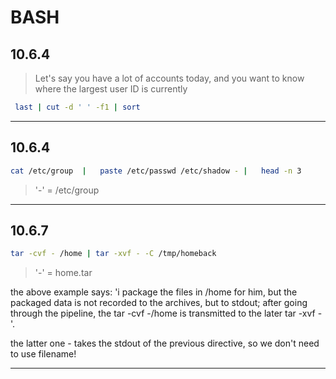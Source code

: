 # BASH

## 10.6.4

>Let's say you have a lot of accounts today, and you want to know where the largest user ID is currently
```bash
 last | cut -d ' ' -f1 | sort
```
-------
## 10.6.4

```bash
cat /etc/group	|	paste /etc/passwd /etc/shadow -	|	head -n 3
```
> '-' = /etc/group 
-------
## 10.6.7

```bash
tar -cvf - /home | tar -xvf - -C /tmp/homeback
```
> '-' = home.tar 

the above example says: 'i package the files in /home for him, but the packaged data is not recorded to the archives, but to stdout; after going through the pipeline, the tar -cvf -/home is transmitted to the later tar -xvf -'. 

the latter one - takes the stdout of the previous directive, so we don't need to use filename! 

------------